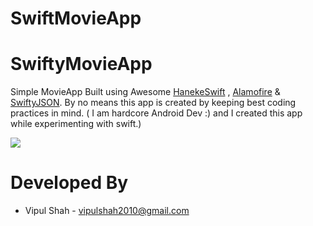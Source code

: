 # SwiftMovieApp


SwiftyMovieApp
===================

Simple MovieApp Built using Awesome [HanekeSwift](https://github.com/Haneke/HanekeSwift) , [Alamofire](https://github.com/Alamofire/Alamofire) &amp; [SwiftyJSON](https://github.com/SwiftyJSON/SwiftyJSON).
By no means this app is created by keeping best coding practices in mind. ( I am hardcore Android Dev :) and I created this app while experimenting with swift.)

![](https://github.com/vipulshah2010/SwiftMovieApp/blob/master/iOS%20Simulator%20Screen%20Shot%2015-Sep-2015%2012.35.37%20am_iphone6_silver_portrait.png)

Developed By
============

* Vipul Shah - <vipulshah2010@gmail.com>
